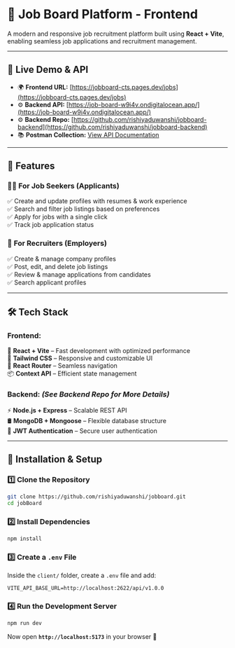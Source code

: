 # 🚀 Job Board Platform - Frontend  

A modern and responsive job recruitment platform built using **React + Vite**, enabling seamless job applications and recruitment management.  

---

## 📌 **Live Demo & API**  
- 🌍 **Frontend URL:** [https://jobboard-cts.pages.dev/jobs](https://jobboard-cts.pages.dev/jobs)  
- ⚙️ **Backend API:** [https://job-board-w9i4v.ondigitalocean.app/](https://job-board-w9i4v.ondigitalocean.app/)  
- ⚙️ **Backend Repo:** [https://github.com/rishiyaduwanshi/jobboard-backend](https://github.com/rishiyaduwanshi/jobboard-backend)  
- 📚 **Postman Collection:** [View API Documentation](https://documenter.getpostman.com/view/33766937/2sAYkHncvT)  

---

## 🎯 **Features**  

### 👨‍💼 **For Job Seekers (Applicants)**  
✅ Create and update profiles with resumes & work experience  
✅ Search and filter job listings based on preferences  
✅ Apply for jobs with a single click  
✅ Track job application status  

### 🏢 **For Recruiters (Employers)**  
✅ Create & manage company profiles  
✅ Post, edit, and delete job listings  
✅ Review & manage applications from candidates  
✅ Search applicant profiles  

---

## 🛠 **Tech Stack**  

### **Frontend:**  
🚀 **React + Vite** – Fast development with optimized performance  
🎨 **Tailwind CSS** – Responsive and customizable UI  
🔄 **React Router** – Seamless navigation  
📦 **Context API** – Efficient state management  

### **Backend:** *(See Backend Repo for More Details)*  
⚡ **Node.js + Express** – Scalable REST API  
🛢 **MongoDB + Mongoose** – Flexible database structure  
🔐 **JWT Authentication** – Secure user authentication  

---

## 🔧 **Installation & Setup**  

### **1️⃣ Clone the Repository**  
```bash
git clone https://github.com/rishiyaduwanshi/jobboard.git
cd jobBoard
```

### **2️⃣ Install Dependencies**  
```bash
npm install
```

### **3️⃣ Create a `.env` File**  
Inside the `client/` folder, create a `.env` file and add:  
```
VITE_API_BASE_URL=http://localhost:2622/api/v1.0.0
```

### **4️⃣ Run the Development Server**  
```bash
npm run dev
```
Now open **`http://localhost:5173`** in your browser 🚀  

